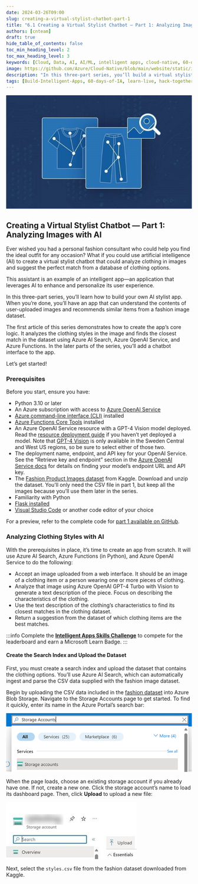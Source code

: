 ```yaml
---
date: 2024-03-26T09:00
slug: creating-a-virtual-stylist-chatbot-part-1
title: "6.1 Creating a Virtual Stylist Chatbot — Part 1: Analyzing Images with AI"
authors: [cnteam]
draft: true
hide_table_of_contents: false
toc_min_heading_level: 2
toc_max_heading_level: 3
keywords: [Cloud, Data, AI, AI/ML, intelligent apps, cloud-native, 60-days, enterprise apps, digital experiences, app modernization, serverless, ai apps]
image: https://github.com/Azure/Cloud-Native/blob/main/website/static/img/ogImage.png
description: "In this three-part series, you’ll build a virtual stylist chatbot that uses AI to analyze images and suggest clothing items. In this first part, you’ll analyze clothing images using AI to generate a text description of the piece, focusing on the clothing’s characteristics. " 
tags: [Build-Intelligent-Apps, 60-days-of-IA, learn-live, hack-together, community-buzz, ask-the-expert, azure-kubernetes-service, azure-functions, azure-openai, azure-container-apps, azure-cosmos-db, github-copilot, github-codespaces, github-actions]
---
```


<head> 
  <meta property="og:url" content="https://azure.github.io/cloud-native/60daysofia/creating-a-virtual-stylist-chatbot-part-1"/>
  <meta property="og:type" content="website"/> 
  <meta property="og:title" content="Build Intelligent Apps | AI Apps on Azure"/> 
  <meta property="og:description" content="In this three-part series, you’ll build a virtual stylist chatbot that uses AI to analyze images and suggest clothing items. In this first part, you’ll analyze clothing images using AI to generate a text description of the piece, focusing on the clothing’s characteristics. "/> 
  <meta property="og:image" content="https://github.com/Azure/Cloud-Native/blob/main/website/static/img/ogImage.png"/> 
  <meta name="twitter:url" content="https://azure.github.io/Cloud-Native/60daysofIA/creating-a-virtual-stylist-chatbot-part-1" /> 
  <meta name="twitter:title" content="Build Intelligent Apps | AI Apps on Azure" />
 <meta name="twitter:description" content="In this three-part series, you’ll build a virtual stylist chatbot that uses AI to analyze images and suggest clothing items. In this first part, you’ll analyze clothing images using AI to generate a text description of the piece, focusing on the clothing’s characteristics. " />
  <meta name="twitter:image" content="https://azure.github.io/Cloud-Native/img/ogImage.png" /> 
  <meta name="twitter:card" content="summary_large_image" /> 
  <meta name="twitter:creator" content="@devanshidiaries" /> 
  <link rel="canonical" href="https://azure.github.io/Cloud-Native/60daysofIA/creating-a-virtual-stylist-chatbot-part-1" /> 
</head> 

<!-- End METADATA -->

![virtual stylist chatbot that uses AI to analyze images and suggest clothing items](../../static/img/60-days-of-ia/blogs/2024-03-26/6-1-1.jpeg)

## Creating a Virtual Stylist Chatbot — Part 1: Analyzing Images with AI

Ever wished you had a personal fashion consultant who could help you find the ideal outfit for any occasion? What if you could use artificial intelligence (AI) to create a virtual stylist chatbot that could analyze clothing in images and suggest the perfect match from a database of clothing options.

This assistant is an example of an intelligent app—an application that leverages AI to enhance and personalize its user experience.

In this three-part series, you’ll learn how to build your own AI stylist app. When you’re done, you’ll have an app that can understand the contents of user-uploaded images and recommends similar items from a fashion image dataset.

The first article of this series demonstrates how to create the app’s core logic. It analyzes the clothing styles in the image and finds the closest match in the dataset using Azure AI Search, Azure OpenAI Service, and Azure Functions. In the later parts of the series, you’ll add a chatbot interface to the app.

Let’s get started!

### Prerequisites

Before you start, ensure you have:

* Python 3.10 or later
* An Azure subscription with access to [Azure OpenAI Service](https://azure.microsoft.com/products/ai-services/openai-service?ocid=buildia24_60days_blogs)
* [Azure command-line interface (CLI)](https://learn.microsoft.com/cli/azure/?ocid=buildia24_60days_blogs) installed
* [Azure Functions Core Tools](https://github.com/Azure/azure-functions-core-tools) installed
* An Azure OpenAI Service resource with a GPT-4 Vision model deployed. Read the [resource deployment guide](https://learn.microsoft.com/azure/ai-services/openai/how-to/create-resource?pivots=web-portal&ocid=buildia24_60days_blogs) if you haven’t yet deployed a model. Note that [GPT-4 Vision](https://learn.microsoft.com/azure/ai-services/openai/concepts/models?ocid=buildia24_60days_blogs#model-summary-table-and-region-availability) is only available in the Sweden Central and West US regions, so be sure to select either of those two.
* The deployment name, endpoint, and API key for your OpenAI Service. See the “Retrieve key and endpoint” section in the [Azure OpenAI Service docs](https://learn.microsoft.com/azure/ai-services/openai/dall-e-quickstart?pivots=programming-language-python?ocid=buildia24_60days_blogs#retrieve-key-and-endpoint) for details on finding your model’s endpoint URL and API key.
* The [Fashion Product Images dataset](https://www.kaggle.com/datasets/paramaggarwal/fashion-product-images-small) from Kaggle. Download and unzip the dataset. You’ll only need the CSV file in part 1, but keep all the images because you’ll use them later in the series.
* Familiarity with Python
* [Flask installed](https://flask.palletsprojects.com/en/3.0.x/installation/)
* [Visual Studio Code](https://code.visualstudio.com/Download) or another code editor of your choice

For a preview, refer to the complete code for [part 1 available on GitHub](https://github.com/rogerwinter/Microsoft-Creating-a-Virtual-Stylist-Chatbot/tree/main/stylist-backend).

### Analyzing Clothing Styles with AI

With the prerequisites in place, it’s time to create an app from scratch. It will use Azure AI Search, Azure Functions (in Python), and Azure OpenAI Service to do the following:

* Accept an image uploaded from a web interface. It should be an image of a clothing item or a person wearing one or more pieces of clothing.
* Analyze that image using Azure OpenAI GPT-4 Turbo with Vision to generate a text description of the piece. Focus on describing the characteristics of the clothing.
* Use the text description of the clothing’s characteristics to find its closest matches in the clothing dataset.
* Return a suggestion from the dataset of which clothing items are the best matches.

:::info
Complete the **[Intelligent Apps Skills Challenge](https://aka.ms/intelligent-apps/apps-csc?ocid=buildia24_60days_blogs)** to compete for the leaderboard and earn a Microsoft Learn Badge.
:::

#### Create the Search Index and Upload the Dataset

First, you must create a search index and upload the dataset that contains the clothing options. You’ll use Azure AI Search, which can automatically ingest and parse the CSV data supplied with the fashion image dataset.

Begin by uploading the CSV data included in the [fashion dataset](https://www.kaggle.com/datasets/paramaggarwal/fashion-product-images-small) into Azure Blob Storage. Navigate to the Storage Accounts page to get started. To find it quickly, enter its name in the Azure Portal’s search bar:

![image of storage accounts search in Azure](../../static/img/60-days-of-ia/blogs/2024-03-26/6-1-2.png)

When the page loads, choose an existing storage account if you already have one. If not, create a new one. Click the storage account’s name to load its dashboard page. Then, click **Upload** to upload a new file:

![image of upload storage accounts search in Azure](../../static/img/60-days-of-ia/blogs/2024-03-26/6-1-3.jpeg)

Next, select the `styles.csv` file from the fashion dataset downloaded from Kaggle.

